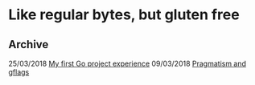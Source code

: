 # Like regular bytes, but gluten free

## Archive

25/03/2018 [My first Go project experience](https://github.com/glutenfreebytes/blog/issues/2)
09/03/2018 [Pragmatism and gflags](https://github.com/glutenfreebytes/blog/issues/1)
